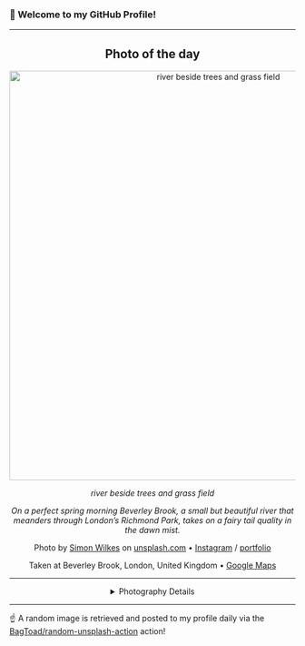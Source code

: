 ### 👋 Welcome to my GitHub Profile!

----
<div align="center">

## Photo of the day
  
  <a href="https://unsplash.com/photos/river-beside-trees-and-grass-field-jlVEj8IDPQc"><img width="720" src="https://images.unsplash.com/photo-1528184039930-bd03972bd974?crop=entropy&cs=tinysrgb&fit=max&fm=jpg&ixid=M3w1OTQ0OTd8MHwxfHJhbmRvbXx8fHx8fHx8fDE3MTc1Njc2NzV8&ixlib=rb-4.0.3&q=80&w=1080" alt="river beside trees and grass field"></a>
  
  <em>river beside trees and grass field</em>
  
  <em>On a perfect spring morning Beverley Brook, a small but beautiful river that meanders through London’s Richmond Park, takes on a fairy tail quality in the dawn mist.</em>

  Photo by [Simon Wilkes](http://www.simonwilkes.co.uk) on [unsplash.com](https://unsplash.com/) • [Instagram](https://instagram.com/simonfromengland) / [portfolio](http://www.simonwilkes.co.uk)
  
  Taken at Beverley Brook, London, United Kingdom • [Google Maps](https://www.google.com/maps/search/?api=1&query=51.4522677587573,-0.258248370483443)
  
  ---
  
<details>
<summary>Photography Details</summary>
  
| Parameter     | Value |
| ------------- | ----- |
| Camera Model  | X100T |
| Exposure Time | 1/80 |
| Aperture      | 2.0 |
| Focal Length  | 19.0 |
| ISO           | 200 |
| Location      | Beverley Brook, London, United Kingdom (United Kingdom) |
| Coordinates   | Latitude 51.4522677587573, Longitude -0.258248370483443 |

</details>

</div>

----

☝️ A random image is retrieved and posted to my profile daily via the [BagToad/random-unsplash-action](https://github.com/BagToad/random-unsplash-action) action!
